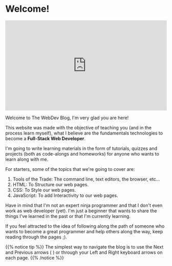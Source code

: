 # Welcome!

<div style="width:100%;height:0;padding-bottom:56%;position:relative;"><iframe src="https://giphy.com/embed/l0HlHFRbmaZtBRhXG" width="100%" height="100%" style="position:absolute" frameBorder="0" class="giphy-embed" allowFullScreen></iframe></div>

Welcome to The WebDev Blog, I'm very glad you are here!

This website was made with the objective of teaching you (and in the process learn myself), what I believe are the fundamentals technologies to become a **Full-Stack Web Developer**.

I'm going to write learning materials in the form of tutorials, quizzes and projects (both as code-alongs and homeworks) for anyone who wants to learn along with me.

For starters, some of the topics that we're going to cover are:

1. <span class="underline">Tools of the Trade:</span> The command line, text editors, the browser, etc...
2. <span class="underline">HTML:</span> To Structure our web pages.
3. <span class="underline">CSS:</span> To Style our web pages.
4. <span class="underline">JavaScript:</span> To add Interactivity to our web pages.

Have in mind that I'm not an expert ninja programmer and that I don't even work as web developer (yet). I'm just a beginner that wants to share the things I've learned in the past or that I'm currently learning.

If you feel attracted to the idea of following along the path of someone who wants to become a great programmer and help others along the way, keep reading through the pages ;).

{{% notice tip %}}
The simplest way to navigate the blog is to use the Next and Previous arrows (<i class="fa fa-chevron-left"></i> <i class="fa fa-chevron-right"></i>) or through your Left and Right keyboard arrows on each page.
{{% /notice %}}

